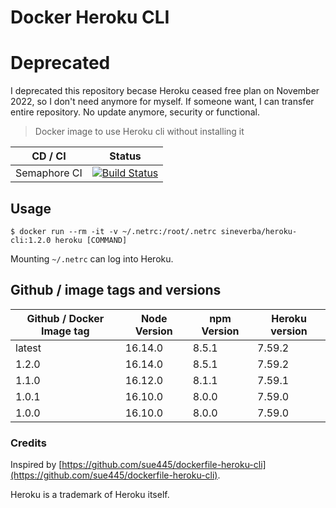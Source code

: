 Docker Heroku CLI
=================

# Deprecated

I deprecated this repository becase Heroku ceased free plan on November 2022, so I don't need anymore for myself. If someone want, I can transfer entire repository. No update anymore, security or functional.

> Docker image to use Heroku cli without installing it

| CD / CI   | Status |
| --------- | ------ |
| Semaphore CI | [![Build Status](https://sineverba.semaphoreci.com/badges/docker-heroku-cli/branches/master.svg)](https://sineverba.semaphoreci.com/projects/docker-heroku-cli) |


## Usage

`$ docker run --rm -it -v ~/.netrc:/root/.netrc sineverba/heroku-cli:1.2.0 heroku [COMMAND]`

Mounting `~/.netrc` can log into Heroku.

## Github / image tags and versions

| Github / Docker Image tag | Node Version | npm Version | Heroku version |
| ------------------------- | ------------ | ----------- | -------------- |
| latest | 16.14.0 | 8.5.1 | 7.59.2 | linux/arm64/v8,linux/amd64,linux/arm/v6,linux/arm/v7 |
| 1.2.0 | 16.14.0 | 8.5.1 | 7.59.2 | linux/arm64/v8,linux/amd64,linux/arm/v6,linux/arm/v7 |
| 1.1.0 | 16.12.0 | 8.1.1 | 7.59.1 | linux/arm64/v8,linux/amd64,linux/arm/v6,linux/arm/v7 |
| 1.0.1 | 16.10.0 | 8.0.0 | 7.59.0 | linux/arm64/v8,linux/amd64,linux/arm/v6,linux/arm/v7 |
| 1.0.0 | 16.10.0 | 8.0.0 | 7.59.0 | linux/arm64/v8,linux/amd64,linux/arm/v6,linux/arm/v7 |


### Credits

Inspired by [https://github.com/sue445/dockerfile-heroku-cli](https://github.com/sue445/dockerfile-heroku-cli).

Heroku is a trademark of Heroku itself.
